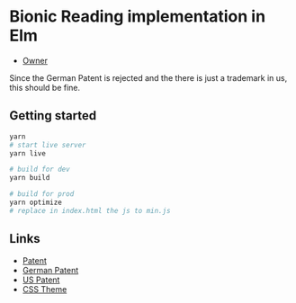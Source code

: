 # Bionic Reading implementation in Elm

- [Owner](https://bionic-reading.com/)

Since the German Patent is rejected and the there is just a trademark in us, this should be fine.

## Getting started

```sh
yarn
# start live server
yarn live

# build for dev
yarn build

# build for prod
yarn optimize
# replace in index.html the js to min.js
```

## Links

- [Patent](https://depatisnet.dpma.de/DepatisNet/depatisnet?window=1&space=main&content=familie&action=treffer&docid=DE102017112916A1&firstdoc=1)
- [German Patent](https://depatisnet.dpma.de/DepatisNet/depatisnet?action=pdf&docid=DE102017112916A1&xxxfull=1)
- [US Patent](https://worldwide.espacenet.com/maximizedOriginalDocument?ND=4&flavour=maximizedPlainPage&locale=en_EP&FT=D&date=20171214&CC=US&NR=2017358238A1&KC=A1)
- [CSS Theme](https://milligram.io/)